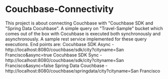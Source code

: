 # Couchbase-Connectivity
 This project is about connecting Couchbase with "Couchbase SDK and "Spring Data Cocuhbase". 
 A simple query on "Travel-Sample" bucket which comes out of the box with Cocuhbase is executed both synchronously and asynchronously.
 A sample rest service implemented for these query executions. End points are:
 Cocuhbase SDK Async - http://localhost:8080/couchbase/sdk/city?cityname=San Francisco&async=true
 Cocuhbase SDK Sync - http://localhost:8080/couchbase/sdk/city?cityname=San Francisco&async=false
 Spring Data Couchbase - http://localhost:8080/couchbase/springdata/city?cityname=San Francisco